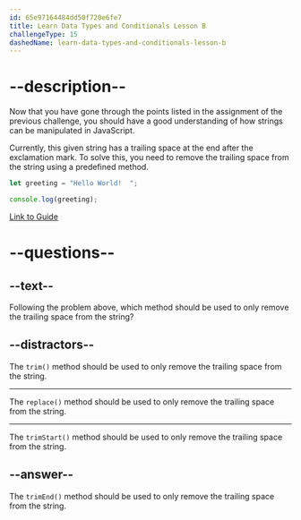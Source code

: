 ```yaml
---
id: 65e97164484dd50f720e6fe7
title: Learn Data Types and Conditionals Lesson B
challengeType: 15
dashedName: learn-data-types-and-conditionals-lesson-b
---
```

# --description--

Now that you have gone through the points listed in the assignment of the previous challenge, you should have a good understanding of how strings can be manipulated in JavaScript.

Currently, this given string has a trailing space at the end after the exclamation mark. To solve this, you need to remove the trailing space from the string using a predefined method.

```javascript
let greeting = "Hello World!  ";

console.log(greeting);
```

<a href="https://www.freecodecamp.org/news/javascript-string-handbook" target="_blank"> Link to Guide </a>

# --questions--

## --text--

Following the problem above, which method should be used to only remove the trailing space from the string?

## --distractors--

The `trim()` method should be used to only remove the trailing space from the string.

---

The `replace()` method should be used to only remove the trailing space from the string.

---

The `trimStart()` method should be used to only remove the trailing space from the string.

## --answer--

The `trimEnd()` method should be used to only remove the trailing space from the string.

